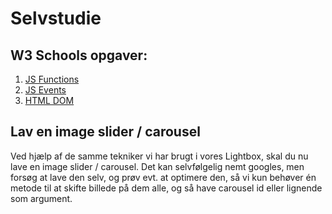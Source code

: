 # Selvstudie

## W3 Schools opgaver:

1. [JS Functions](https://www.w3schools.com/js/exercise_js.asp?filename=exercise_js_functions1)
2. [JS Events](https://www.w3schools.com/js/exercise_js.asp?filename=exercise_js_events1)
3. [HTML DOM](https://www.w3schools.com/js/exercise_js.asp?filename=exercise_js_dom_html1)

## Lav en image slider / carousel

Ved hjælp af de samme tekniker vi har brugt i vores Lightbox, skal du nu lave en image slider / carousel.
Det kan selvfølgelig nemt googles, men forsøg at lave den selv, og prøv evt. at optimere den, så vi kun behøver én metode til at skifte billede på dem alle, og så have carousel id eller lignende som argument.
